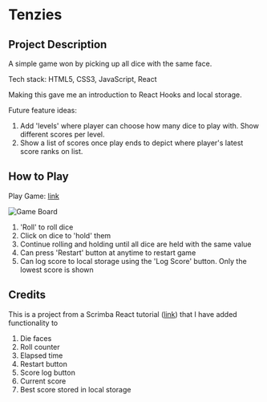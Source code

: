 # Tenzies 

## Project Description

A simple game won by picking up all dice with the same face. <br/>

Tech stack: HTML5, CSS3, JavaScript, React <br/>

Making this gave me an introduction to React Hooks and local storage. <br/>

Future feature ideas: <br/>

1. Add 'levels' where player can choose how many dice to play with. Show different scores per level. 
2. Show a list of scores once play ends to depict where player's latest score ranks on list.

## How to Play 

Play Game: [link](tenziesmodded.netlify.app) <br/>

![Game Board](/images/gameBoard.png)

1. 'Roll' to roll dice
2. Click on dice to 'hold' them
3. Continue rolling and holding until all dice are held with the same value
4. Can press 'Restart' button at anytime to restart game
5. Can log score to local storage using the 'Log Score' button. Only the lowest score is shown

## Credits

This is a project from a Scrimba React tutorial ([link](https://www.youtube.com/watch?v=bMknfKXIFA8)) that I have added functionality to <br/>

1. Die faces
2. Roll counter
3. Elapsed time
4. Restart button
5. Score log button
6. Current score
7. Best score stored in local storage

